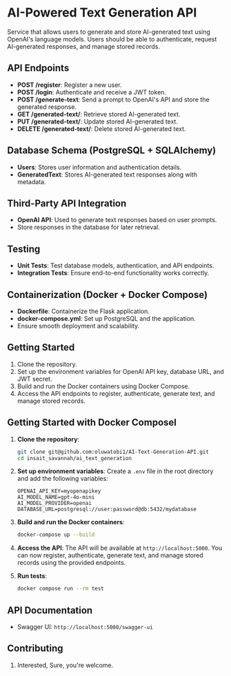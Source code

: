 # AI-Powered Text Generation API

Service that allows users to generate and store AI-generated text using OpenAI's language models. Users should be able to authenticate, request AI-generated responses, and manage stored records.

## API Endpoints

- **POST /register**: Register a new user.
- **POST /login**: Authenticate and receive a JWT token.
- **POST /generate-text**: Send a prompt to OpenAI's API and store the generated response.
- **GET /generated-text/<id>**: Retrieve stored AI-generated text.
- **PUT /generated-text/<id>**: Update stored AI-generated text.
- **DELETE /generated-text/<id>**: Delete stored AI-generated text.


## Database Schema (PostgreSQL + SQLAlchemy)
- **Users**: Stores user information and authentication details.
- **GeneratedText**: Stores AI-generated text responses along with metadata.

## Third-Party API Integration

- **OpenAI API**: Used to generate text responses based on user prompts.
- Store responses in the database for later retrieval.

## Testing

- **Unit Tests**: Test database models, authentication, and API endpoints.
- **Integration Tests**: Ensure end-to-end functionality works correctly.

## Containerization (Docker + Docker Compose)

- **Dockerfile**: Containerize the Flask application.
- **docker-compose.yml**: Set up PostgreSQL and the application.
- Ensure smooth deployment and scalability.

## Getting Started

1. Clone the repository.
2. Set up the environment variables for OpenAI API key, database URL, and JWT secret.
3. Build and run the Docker containers using Docker Compose.
4. Access the API endpoints to register, authenticate, generate text, and manage stored records.

## Getting Started with Docker Composel

1. **Clone the repository**:
    ```sh
    git clone git@github.com:oluwatobi1/AI-Text-Generation-API.git
    cd insait_savannah/ai_text_generation
    ```

2. **Set up environment variables**:
    Create a `.env` file in the root directory and add the following variables:
    ```env
    OPENAI_API_KEY=myopenapikey
    AI_MODEL_NAME=gpt-4o-mini
    AI_MODEL_PROVIDER=openai
    DATABASE_URL=postgresql://user:password@db:5432/mydatabase
    ```

3. **Build and run the Docker containers**:
    ```sh
    docker-compose up --build
    ```

4. **Access the API**:
    The API will be available at `http://localhost:5000`. You can now register, authenticate, generate text, and manage stored records using the provided endpoints.
5. **Run tests**:
    ```sh
    docker compose run --rm test

    ```

## API Documentation
 - Swagger UI: `http://localhost:5000/swagger-ui`

## Contributing

1. Interested, Sure, you're welcome.